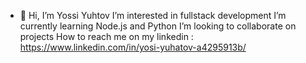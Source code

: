 - 👋 Hi, I’m Yossi Yuhtov
I’m interested in fullstack development
I’m currently learning Node.js and Python
I’m looking to collaborate on projects
How to reach me on my linkedin : https://www.linkedin.com/in/yosi-yuhatov-a4295913b/

